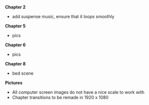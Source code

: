 **Chapter 2**
 - add suspense music, ensure that it loops smoothly

**Chapter 5**
 - pics

**Chapter 6**
 - pics

**Chapter 8**
 - bed scene

**Pictures**
 - All computer screen images do not have a nice scale to work with
 - Chapter transitions to be remade in 1920 x 1080
